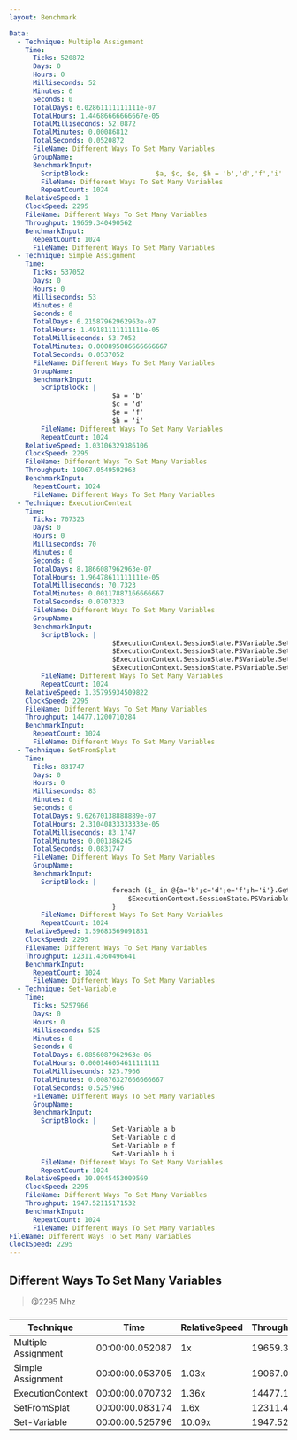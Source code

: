 ```yaml
---
layout: Benchmark

Data: 
  - Technique: Multiple Assignment
    Time: 
      Ticks: 520872
      Days: 0
      Hours: 0
      Milliseconds: 52
      Minutes: 0
      Seconds: 0
      TotalDays: 6.02861111111111e-07
      TotalHours: 1.44686666666667e-05
      TotalMilliseconds: 52.0872
      TotalMinutes: 0.00086812
      TotalSeconds: 0.0520872
      FileName: Different Ways To Set Many Variables
      GroupName: 
      BenchmarkInput: 
        ScriptBlock:                 $a, $c, $e, $h = 'b','d','f','i'
        FileName: Different Ways To Set Many Variables
        RepeatCount: 1024
    RelativeSpeed: 1
    ClockSpeed: 2295
    FileName: Different Ways To Set Many Variables
    Throughput: 19659.340490562
    BenchmarkInput: 
      RepeatCount: 1024
      FileName: Different Ways To Set Many Variables
  - Technique: Simple Assignment
    Time: 
      Ticks: 537052
      Days: 0
      Hours: 0
      Milliseconds: 53
      Minutes: 0
      Seconds: 0
      TotalDays: 6.21587962962963e-07
      TotalHours: 1.49181111111111e-05
      TotalMilliseconds: 53.7052
      TotalMinutes: 0.000895086666666667
      TotalSeconds: 0.0537052
      FileName: Different Ways To Set Many Variables
      GroupName: 
      BenchmarkInput: 
        ScriptBlock: |
                          $a = 'b'
                          $c = 'd'
                          $e = 'f'
                          $h = 'i'
        FileName: Different Ways To Set Many Variables
        RepeatCount: 1024
    RelativeSpeed: 1.03106329386106
    ClockSpeed: 2295
    FileName: Different Ways To Set Many Variables
    Throughput: 19067.0549592963
    BenchmarkInput: 
      RepeatCount: 1024
      FileName: Different Ways To Set Many Variables
  - Technique: ExecutionContext
    Time: 
      Ticks: 707323
      Days: 0
      Hours: 0
      Milliseconds: 70
      Minutes: 0
      Seconds: 0
      TotalDays: 8.1866087962963e-07
      TotalHours: 1.96478611111111e-05
      TotalMilliseconds: 70.7323
      TotalMinutes: 0.00117887166666667
      TotalSeconds: 0.0707323
      FileName: Different Ways To Set Many Variables
      GroupName: 
      BenchmarkInput: 
        ScriptBlock: |
                          $ExecutionContext.SessionState.PSVariable.Set('a', 'b')
                          $ExecutionContext.SessionState.PSVariable.Set('c', 'd')
                          $ExecutionContext.SessionState.PSVariable.Set('e', 'f')
                          $ExecutionContext.SessionState.PSVariable.Set('h', 'i')
        FileName: Different Ways To Set Many Variables
        RepeatCount: 1024
    RelativeSpeed: 1.35795934509822
    ClockSpeed: 2295
    FileName: Different Ways To Set Many Variables
    Throughput: 14477.1200710284
    BenchmarkInput: 
      RepeatCount: 1024
      FileName: Different Ways To Set Many Variables
  - Technique: SetFromSplat
    Time: 
      Ticks: 831747
      Days: 0
      Hours: 0
      Milliseconds: 83
      Minutes: 0
      Seconds: 0
      TotalDays: 9.62670138888889e-07
      TotalHours: 2.31040833333333e-05
      TotalMilliseconds: 83.1747
      TotalMinutes: 0.001386245
      TotalSeconds: 0.0831747
      FileName: Different Ways To Set Many Variables
      GroupName: 
      BenchmarkInput: 
        ScriptBlock: |
                          foreach ($_ in @{a='b';c='d';e='f';h='i'}.GetEnumerator()) {
                              $ExecutionContext.SessionState.PSVariable.Set($_.Key, $_.Value)        
                          }
        FileName: Different Ways To Set Many Variables
        RepeatCount: 1024
    RelativeSpeed: 1.59683569091831
    ClockSpeed: 2295
    FileName: Different Ways To Set Many Variables
    Throughput: 12311.4360496641
    BenchmarkInput: 
      RepeatCount: 1024
      FileName: Different Ways To Set Many Variables
  - Technique: Set-Variable
    Time: 
      Ticks: 5257966
      Days: 0
      Hours: 0
      Milliseconds: 525
      Minutes: 0
      Seconds: 0
      TotalDays: 6.0856087962963e-06
      TotalHours: 0.000146054611111111
      TotalMilliseconds: 525.7966
      TotalMinutes: 0.00876327666666667
      TotalSeconds: 0.5257966
      FileName: Different Ways To Set Many Variables
      GroupName: 
      BenchmarkInput: 
        ScriptBlock: |
                          Set-Variable a b
                          Set-Variable c d
                          Set-Variable e f
                          Set-Variable h i
        FileName: Different Ways To Set Many Variables
        RepeatCount: 1024
    RelativeSpeed: 10.0945453009569
    ClockSpeed: 2295
    FileName: Different Ways To Set Many Variables
    Throughput: 1947.52115171532
    BenchmarkInput: 
      RepeatCount: 1024
      FileName: Different Ways To Set Many Variables
FileName: Different Ways To Set Many Variables
ClockSpeed: 2295
---
```

Different Ways To Set Many Variables
------------------------------------
> @2295 Mhz


### 


|Technique          |Time           |RelativeSpeed|Throughput|
|-------------------|---------------|-------------|----------|
|Multiple Assignment|00:00:00.052087|1x           |19659.34/s|
|Simple Assignment  |00:00:00.053705|1.03x        |19067.05/s|
|ExecutionContext   |00:00:00.070732|1.36x        |14477.12/s|
|SetFromSplat       |00:00:00.083174|1.6x         |12311.44/s|
|Set-Variable       |00:00:00.525796|10.09x       |1947.52/s |
